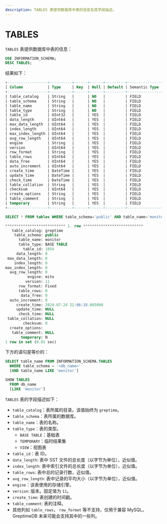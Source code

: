 ```yaml
---
description: TABLES 表提供数据库中表的信息及其字段描述。
---
```


# TABLES

`TABLES` 表提供数据库中表的信息：

```sql
USE INFORMATION_SCHEMA;
DESC TABLES;
```

结果如下：

```sql
+------------------+----------+------+------+---------+---------------+
| Column           | Type     | Key  | Null | Default | Semantic Type |
+------------------+----------+------+------+---------+---------------+
| table_catalog    | String   |      | NO   |         | FIELD         |
| table_schema     | String   |      | NO   |         | FIELD         |
| table_name       | String   |      | NO   |         | FIELD         |
| table_type       | String   |      | NO   |         | FIELD         |
| table_id         | UInt32   |      | YES  |         | FIELD         |
| data_length      | UInt64   |      | YES  |         | FIELD         |
| max_data_length  | UInt64   |      | YES  |         | FIELD         |
| index_length     | UInt64   |      | YES  |         | FIELD         |
| max_index_length | UInt64   |      | YES  |         | FIELD         |
| avg_row_length   | UInt64   |      | YES  |         | FIELD         |
| engine           | String   |      | YES  |         | FIELD         |
| version          | UInt64   |      | YES  |         | FIELD         |
| row_format       | String   |      | YES  |         | FIELD         |
| table_rows       | UInt64   |      | YES  |         | FIELD         |
| data_free        | UInt64   |      | YES  |         | FIELD         |
| auto_increment   | UInt64   |      | YES  |         | FIELD         |
| create_time      | DateTime |      | YES  |         | FIELD         |
| update_time      | DateTime |      | YES  |         | FIELD         |
| check_time       | DateTime |      | YES  |         | FIELD         |
| table_collation  | String   |      | YES  |         | FIELD         |
| checksum         | UInt64   |      | YES  |         | FIELD         |
| create_options   | String   |      | YES  |         | FIELD         |
| table_comment    | String   |      | YES  |         | FIELD         |
| temporary        | String   |      | YES  |         | FIELD         |
+------------------+----------+------+------+---------+---------------+
```

```sql
SELECT * FROM tables WHERE table_schema='public' AND table_name='monitor'\G
```

```sql
*************************** 1. row ***************************
   table_catalog: greptime
    table_schema: public
      table_name: monitor
      table_type: BASE TABLE
        table_id: 1054
     data_length: 0
 max_data_length: 0
    index_length: 0
max_index_length: 0
  avg_row_length: 0
          engine: mito
         version: 11
      row_format: Fixed
      table_rows: 0
       data_free: 0
  auto_increment: 0
     create_time: 2024-07-24 22:06:18.085000
     update_time: NULL
      check_time: NULL
 table_collation: NULL
        checksum: 0
  create_options:
   table_comment: NULL
       temporary: N
1 row in set (0.01 sec)
```


下方的语句是等价的：

```sql
SELECT table_name FROM INFORMATION_SCHEMA.TABLES
  WHERE table_schema = '<db_name>'
  [AND table_name LIKE 'monitor']

SHOW TABLES
  FROM db_name
  [LIKE 'monitor']
```

`TABLES` 表的字段描述如下：

- `table_catalog`：表所属的目录。该值始终为 `greptime`。
- `table_schema`：表所属的数据库。
- `table_name`：表的名称。
- `table_type`：表的类型。
  - `BASE TABLE`：基础表
  - `TEMPORARY`：临时结果集
  - `VIEW`：视图表
- `table_id`：表 ID。
- `data_length`: 表中 SST 文件的总长度（以字节为单位），近似值。
- `index_length`: 表中索引文件的总长度（以字节为单位），近似值。
- `table_rows`: 表中总的记录行数，近似值。
- `avg_row_length`: 表中记录的平均大小（以字节为单位），近似值。
- `engine`：该表使用的存储引擎。
- `version`: 版本。固定值为 `11`。
- `create_time`: 表创建的时间戳。
- `table_comment`: 表的注释。
- 其他列如 `table_rows`， `row_format` 等不支持，仅用于兼容 MySQL。GreptimeDB 未来可能会支持其中的一些列。


